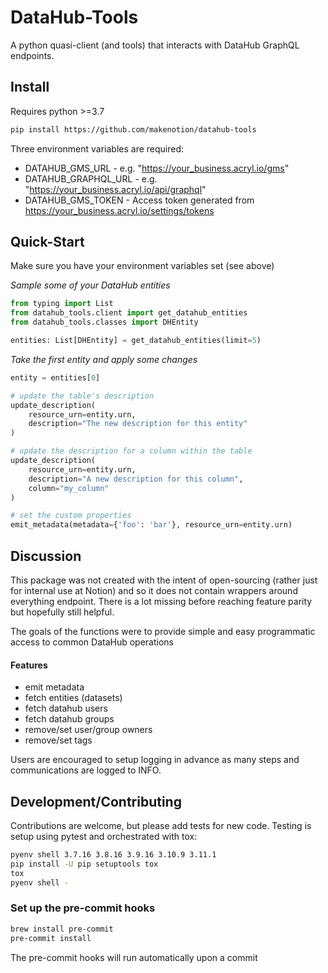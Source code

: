 # DataHub-Tools

A python quasi-client (and tools) that interacts with DataHub GraphQL endpoints. 

## Install

Requires python >=3.7

```bash
pip install https://github.com/makenotion/datahub-tools 
```

Three environment variables are required:

* DATAHUB_GMS_URL - e.g. "https://your_business.acryl.io/gms"
* DATAHUB_GRAPHQL_URL - e.g. "https://your_business.acryl.io/api/graphql"
* DATAHUB_GMS_TOKEN - Access token generated from https://your_business.acryl.io/settings/tokens

## Quick-Start

Make sure you have your environment variables set (see above)

_Sample some of your DataHub entities_
```python
from typing import List
from datahub_tools.client import get_datahub_entities
from datahub_tools.classes import DHEntity

entities: List[DHEntity] = get_datahub_entities(limit=5)
```

_Take the first entity and apply some changes_
```python
entity = entities[0]

# update the table's description
update_description(
    resource_urn=entity.urn,
    description="The new description for this entity"
)

# update the description for a column within the table
update_description(
    resource_urn=entity.urn,
    description="A new description for this column",
    column="my_column"
)

# set the custom properties
emit_metadata(metadata={'foo': 'bar'}, resource_urn=entity.urn)
```

## Discussion

This package was not created with the intent of open-sourcing (rather just for internal use at Notion) and so
it does not contain wrappers around everything endpoint. There is a lot missing before reaching feature parity
but hopefully still helpful.

The goals of the functions were to provide simple and easy programmatic access to common DataHub operations 

#### Features
* emit metadata
* fetch entities (datasets)
* fetch datahub users
* fetch datahub groups
* remove/set user/group owners
* remove/set tags

Users are encouraged to setup logging in advance as many steps and communications are logged to INFO.

## Development/Contributing

Contributions are welcome, but please add tests for new code. Testing is setup using pytest and orchestrated 
with tox:

```bash
pyenv shell 3.7.16 3.8.16 3.9.16 3.10.9 3.11.1
pip install -U pip setuptools tox
tox
pyenv shell -
```

### Set up the pre-commit hooks

```bash
brew install pre-commit
pre-commit install
```

The pre-commit hooks will run automatically upon a commit
